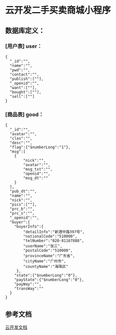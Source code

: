 # 云开发二手买卖商城小程序
## 数据库定义：
### [用户表] user：
```
{  
  "_id":"",  
  "name":"",  
  "pwd":"",  
  "contact":"",  
  "publish":[""],  
  "_openid":"",  
  "want":[""],  
  "bought":[""],  
  "sell":[""]  
}
```
### [商品表] good：
```
{  
  "_id":"",  
  "avatar":"",  
  "clas":"",  
  "desc":"",  
  "flag":{"$numberLong":"1"},  
  "msg":[  
    {
        "nick":"",
        "avatar":"",
        "msg_txt":"",
        "openid":"",
        "msg_dt":""
    }
  ],  
  "pub_dt":"",  
  "name":"",  
  "nick":"",  
  "pics":[""],  
  "prc_b":"",  
  "prc_s":"",  
  "_openid":"",  
  "buyer":{  
    "buyerInfo":{  
        "detailInfo":"新港中路397号",  
        "nationalCode":"510000",  
        "telNumber":"020-81167888",  
        "userName":"张三",  
        "postalCode":"510000",  
        "provinceName":"广东省",  
        "cityName":"广州市",  
        "countyName":"海珠区"  
     },  
    "state":{"$numberLong":"0"},  
    "payState":{"$numberLong":"0"},  
    "payWay":"",  
    "transWay":""  
  }  
}  
```
## 参考文档
[云开发文档](https://developers.weixin.qq.com/miniprogram/dev/wxcloud/basis/getting-started.html)

